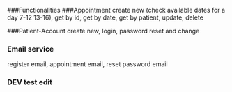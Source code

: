 ###Functionalities
###Appointment
create new (check available dates for a day 7-12 13-16),
get by id,
get by date,
get by patient,
update,
delete

###Patient-Account
create new,
login,
password reset and change

### Email service
register email,
appointment email,
reset password email


### DEV test edit

